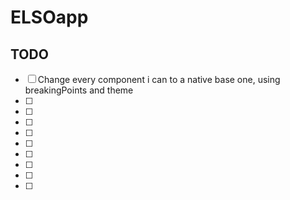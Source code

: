 # ELSOapp
## TODO
-   [ ] Change every component i can to a native base one, using breakingPoints and theme
-   [ ]
-   [ ]
-   [ ]
-   [ ]
-   [ ]
-   [ ]
-   [ ]
-   [ ]
-   [ ]
